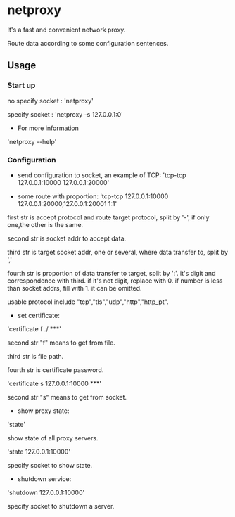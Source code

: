 # netproxy

It's a fast and convenient network proxy.

Route data according to some configuration sentences.


## Usage

### Start up

no specify socket : 'netproxy'

specify socket : 'netproxy -s 127.0.0.1:0'

* For more information

'netproxy --help'

### Configuration

* send configuration to socket, an example of TCP: 'tcp-tcp 127.0.0.1:10000 127.0.0.1:20000'

* some route with proportion: 'tcp-tcp 127.0.0.1:10000 127.0.0.1:20000,127.0.0.1:20001 1:1'

first str is accept protocol and route target protocol, split by '-', if only one,the other is the same.

second str is socket addr to accept data.

third str is target socket addr, one or several, where data transfer to, split by ','

fourth str is proportion of data transfer to target, split by ':'. it's digit and correspondence with third. if it's not digit, replace with 0. if number is less than socket addrs, fill with 1. it can be omitted.

usable protocol include "tcp","tls","udp","http","http_pt".

* set certificate: 

'certificate f ./ ***'

second str "f" means to get from file.

third str is file path.

fourth str is certificate password.

'certificate s 127.0.0.1:10000 ***'

second str "s" means to get from socket.

* show proxy state:

'state'

show state of all proxy servers.

'state 127.0.0.1:10000'

specify socket to show state.

* shutdown service:

'shutdown 127.0.0.1:10000'

specify socket to shutdown a server.
